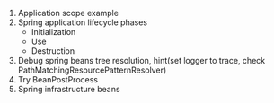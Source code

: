 1. Application scope example
2. Spring application lifecycle phases
    * Initialization 
    * Use
    * Destruction
3. Debug spring beans tree resolution, hint(set logger to trace, check PathMatchingResourcePatternResolver)
4. Try BeanPostProcess
5. Spring infrastructure beans